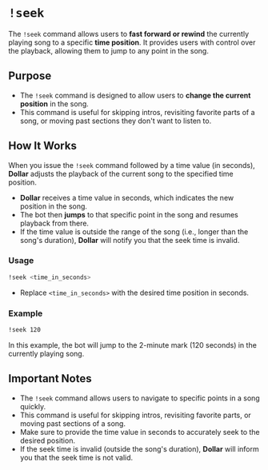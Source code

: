 # `!seek`

The `!seek` command allows users to **fast forward or rewind** the currently playing song to a specific **time position**. It provides users with control over the playback, allowing them to jump to any point in the song.

## Purpose
- The `!seek` command is designed to allow users to **change the current position** in the song.
- This command is useful for skipping intros, revisiting favorite parts of a song, or moving past sections they don't want to listen to.

## How It Works
When you issue the `!seek` command followed by a time value (in seconds), **Dollar** adjusts the playback of the current song to the specified time position.

- **Dollar** receives a time value in seconds, which indicates the new position in the song.
- The bot then **jumps** to that specific point in the song and resumes playback from there.
- If the time value is outside the range of the song (i.e., longer than the song's duration), **Dollar** will notify you that the seek time is invalid.

### Usage

```bash
!seek <time_in_seconds>
```

- Replace `<time_in_seconds>` with the desired time position in seconds.

### Example

```bash
!seek 120
```

In this example, the bot will jump to the 2-minute mark (120 seconds) in the currently playing song.

## Important Notes

- The `!seek` command allows users to navigate to specific points in a song quickly.
- This command is useful for skipping intros, revisiting favorite parts, or moving past sections of a song.
- Make sure to provide the time value in seconds to accurately seek to the desired position.
- If the seek time is invalid (outside the song's duration), **Dollar** will inform you that the seek time is not valid.